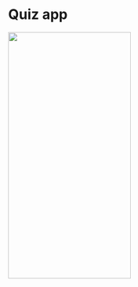 # Quiz app


<image src="https://github.com/BoQasem/a/blob/main/explain-project/video.gif" width=250, height=500>
